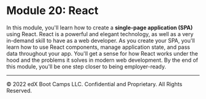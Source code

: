 # Module 20: React
In this module, you'll learn how to create a **single-page application (SPA)** using React. React is a powerful and elegant technology, as well as a very in-demand skill to have as a web developer. As you create your SPA, you'll learn how to use React components, manage application state, and pass data throughout your app. You'll get a sense for how React works under the hood and the problems it solves in modern web development. By the end of this module, you'll be one step closer to being employer-ready.

---
© 2022 edX Boot Camps LLC. Confidential and Proprietary. All Rights Reserved.